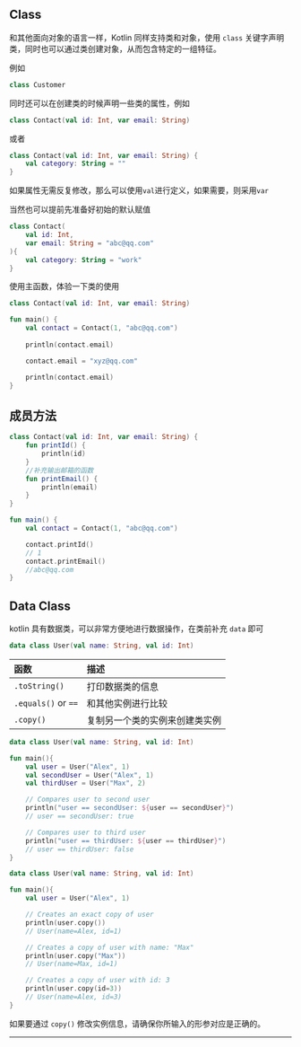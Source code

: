 ## Class

和其他面向对象的语言一样，Kotlin 同样支持类和对象，使用 `class` 关键字声明类，同时也可以通过类创建对象，从而包含特定的一组特征。

例如

```kotlin
class Customer
```

同时还可以在创建类的时候声明一些类的属性，例如

```kotlin
class Contact(val id: Int, var email: String)
```

或者

```kotlin
class Contact(val id: Int, var email: String) {
    val category: String = ""
}
```

如果属性无需反复修改，那么可以使用`val`进行定义，如果需要，则采用`var`

当然也可以提前先准备好初始的默认赋值

```kotlin
class Contact(
    val id: Int, 
    var email: String = "abc@qq.com"
){
    val category: String = "work"
}
```

使用主函数，体验一下类的使用

```kotlin
class Contact(val id: Int, var email: String)

fun main() {
    val contact = Contact(1, "abc@qq.com")
    
    println(contact.email)           

    contact.email = "xyz@qq.com"

    println(contact.email)           
}
```

## 成员方法

```kotlin
class Contact(val id: Int, var email: String) {
    fun printId() {
        println(id)
    }
    //补充输出邮箱的函数
    fun printEmail() {
        println(email)
    }
}

fun main() {
    val contact = Contact(1, "abc@qq.com")

    contact.printId()           
    // 1
    contact.printEmail()
    //abc@qq.com
}
```

## Data Class

kotlin 具有数据类，可以非常方便地进行数据操作，在类前补充 `data` 即可

```kotlin
data class User(val name: String, val id: Int)
```

|函数|描述|
|:--|:--|
|`.toString()`|打印数据类的信息|
|`.equals()` or `==`|和其他实例进行比较|
|`.copy()`|复制另一个类的实例来创建类实例|

```kotlin
data class User(val name: String, val id: Int)

fun main(){
    val user = User("Alex", 1)
    val secondUser = User("Alex", 1)
    val thirdUser = User("Max", 2)

    // Compares user to second user
    println("user == secondUser: ${user == secondUser}") 
    // user == secondUser: true

    // Compares user to third user
    println("user == thirdUser: ${user == thirdUser}")   
    // user == thirdUser: false
}
```

```kotlin
data class User(val name: String, val id: Int)

fun main(){
    val user = User("Alex", 1)

    // Creates an exact copy of user
    println(user.copy())       
    // User(name=Alex, id=1)

    // Creates a copy of user with name: "Max"
    println(user.copy("Max"))  
    // User(name=Max, id=1)

    // Creates a copy of user with id: 3
    println(user.copy(id=3)) 
    // User(name=Alex, id=3)
}
```

如果要通过 `copy()` 修改实例信息，请确保你所输入的形参对应是正确的。

---

